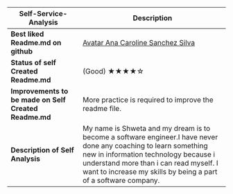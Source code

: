 | **Self-Service-Analysis** | Description |
| --- | --- |
| **Best liked Readme.md on github** | [ Avatar Ana Caroline Sanchez Silva](https://github.com/anacaroliness9) |
| **Status of self Created Readme.md** | (Good)    ★★★★☆|
| **Improvements to be made on Self Created Readme.md** | More practice is required to improve the readme file.|
| **Description of Self Analysis** | My name is Shweta and my dream is to become a software engineer.I have never done any coaching to learn something new in information technology because i understand more than i can read myself. I want to increase my skills by being a part of a software company.|

	
	
	


